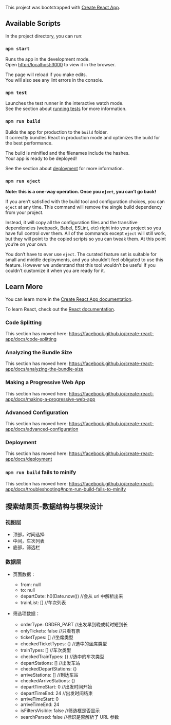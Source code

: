 This project was bootstrapped with [Create React App](https://github.com/facebook/create-react-app).

## Available Scripts

In the project directory, you can run:

### `npm start`

Runs the app in the development mode.<br />
Open [http://localhost:3000](http://localhost:3000) to view it in the browser.

The page will reload if you make edits.<br />
You will also see any lint errors in the console.

### `npm test`

Launches the test runner in the interactive watch mode.<br />
See the section about [running tests](https://facebook.github.io/create-react-app/docs/running-tests) for more information.

### `npm run build`

Builds the app for production to the `build` folder.<br />
It correctly bundles React in production mode and optimizes the build for the best performance.

The build is minified and the filenames include the hashes.<br />
Your app is ready to be deployed!

See the section about [deployment](https://facebook.github.io/create-react-app/docs/deployment) for more information.

### `npm run eject`

**Note: this is a one-way operation. Once you `eject`, you can’t go back!**

If you aren’t satisfied with the build tool and configuration choices, you can `eject` at any time. This command will remove the single build dependency from your project.

Instead, it will copy all the configuration files and the transitive dependencies (webpack, Babel, ESLint, etc) right into your project so you have full control over them. All of the commands except `eject` will still work, but they will point to the copied scripts so you can tweak them. At this point you’re on your own.

You don’t have to ever use `eject`. The curated feature set is suitable for small and middle deployments, and you shouldn’t feel obligated to use this feature. However we understand that this tool wouldn’t be useful if you couldn’t customize it when you are ready for it.

## Learn More

You can learn more in the [Create React App documentation](https://facebook.github.io/create-react-app/docs/getting-started).

To learn React, check out the [React documentation](https://reactjs.org/).

### Code Splitting

This section has moved here: https://facebook.github.io/create-react-app/docs/code-splitting

### Analyzing the Bundle Size

This section has moved here: https://facebook.github.io/create-react-app/docs/analyzing-the-bundle-size

### Making a Progressive Web App

This section has moved here: https://facebook.github.io/create-react-app/docs/making-a-progressive-web-app

### Advanced Configuration

This section has moved here: https://facebook.github.io/create-react-app/docs/advanced-configuration

### Deployment

This section has moved here: https://facebook.github.io/create-react-app/docs/deployment

### `npm run build` fails to minify

This section has moved here: https://facebook.github.io/create-react-app/docs/troubleshooting#npm-run-build-fails-to-minify

## 搜索结果页-数据结构与模块设计

### 视图层

- 顶部，时间选择
- 中间，车次列表
- 底部，筛选栏

### 数据层

- 页面数据：
  - from: null
  - to: null
  - departDate: h0(Date.now()) //会从 url 中解析出来
  - trainList: [] //车次列表

- 筛选项数据：
  - orderType: ORDER_PART //出发早到晚或耗时短到长
  - onlyTickets: false //只看有票
  - ticketTypes: [] //坐席类型
  - checkedTicketTypes: {} //选中的坐席类型
  - trainTypes: [] //车次类型
  - checkedTrainTypes: {} //选中的车次类型
  - departStations: [] //出发车站
  - checkedDepartStations: {}
  - arriveStations: [] //到达车站
  - checkedArriveStations: {}
  - departTimeStart: 0 //出发时间开始
  - departTimeEnd: 24 //出发时间结束
  - arriveTimeStart: 0
  - arriveTimeEnd: 24
  - isFiltersVisible: false //筛选框是否显示
  - searchParsed: false //标识是否解析了 URL 参数
